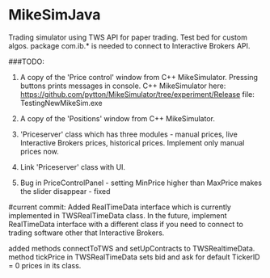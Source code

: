 # MikeSimJava
Trading simulator using TWS API for paper trading. Test bed for custom algos.
package com.ib.* is needed to connect to Interactive Brokers API.


###TODO:

1. A copy of the 'Price control' window from C++ MikeSimulator. Pressing buttons prints messages in console.
C++ MikeSimulator here: https://github.com/pytton/MikeSimulator/tree/experiment/Release file: TestingNewMikeSim.exe
2. A copy of the 'Positions' window from C++ MikeSimulator.
3. 'Priceserver' class which has three modules - manual prices, live Interactive Brokers prices, historical prices. Implement only manual prices now.
4. Link 'Priceserver' class with UI. 

5. Bug in PriceControlPanel - setting MinPrice higher than MaxPrice makes the slider disappear - fixed


#current commit:
Added RealTimeData interface which is currently implemented in TWSRealTimeData class. In the future, implement RealTimeData interface
with a different class if you need to connect to trading software other that Interactive Brokers.

added methods connectToTWS and setUpContracts to TWSRealtimeData.
method tickPrice in TWSRealTimeData sets bid and ask for default TickerID = 0 prices in its class.
